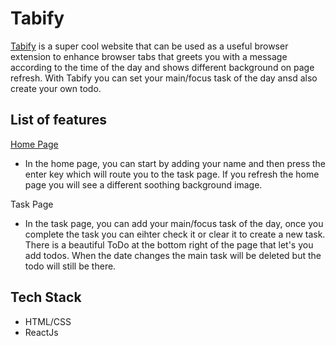 # Tabify

[Tabify]() is a super cool website that can be used as a useful browser extension to enhance browser tabs that greets you with a message according to the time of the day and shows different background on page refresh. With Tabify you can set your main/focus task of the day ansd also create your own todo.


## List of features
[Home Page]()
- In the home page, you can start by adding your name and then press the enter key which will route you to the task page. If you refresh the home page you will see a different soothing background image.

Task Page
-   In the task page, you can add your main/focus task of the day, once you complete the task you can eihter check it or clear it to create a new task. There is a beautiful ToDo at the bottom right of the page that let's you add todos. When the date changes the main task will be deleted but the todo will still be there.


## Tech Stack

- HTML/CSS
- ReactJs

